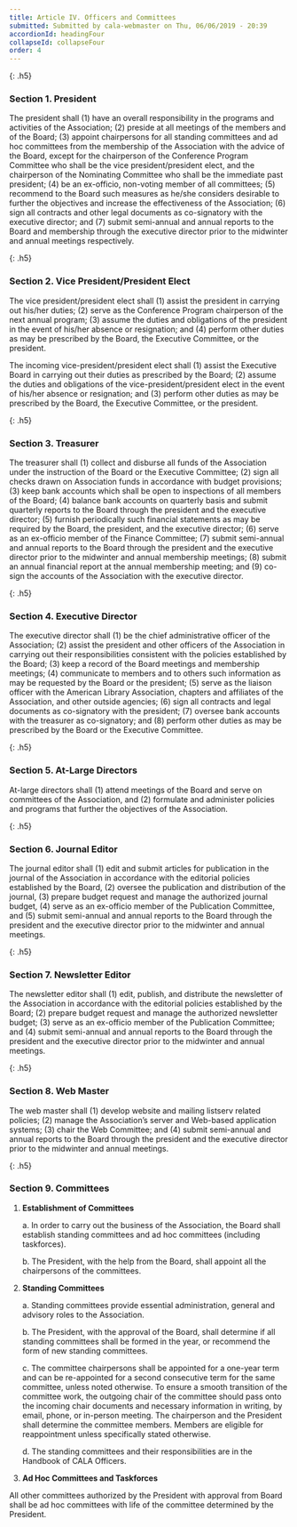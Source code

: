 ```yaml
---
title: Article IV. Officers and Committees
submitted: Submitted by cala-webmaster on Thu, 06/06/2019 - 20:39
accordionId: headingFour
collapseId: collapseFour
order: 4
---
```


{: .h5}
### Section 1. President

The president shall (1) have an overall responsibility in the programs and activities of the Association; (2) preside at all meetings of the members and of the Board; (3) appoint chairpersons for all standing committees and ad hoc committees from the membership of the Association with the advice of the Board, except for the chairperson of the Conference Program Committee who shall be the vice president/president elect, and the chairperson of the Nominating Committee who shall be the immediate past president; (4) be an ex-officio, non-voting member of all committees; (5) recommend to the Board such measures as he/she considers desirable to further the objectives and increase the effectiveness of the Association; (6) sign all contracts and other legal documents as co-signatory with the executive director; and (7) submit semi-annual and annual reports to the Board and membership through the executive director prior to the midwinter and annual meetings respectively.

{: .h5}
### Section 2. Vice President/President Elect

The vice president/president elect shall (1) assist the president in carrying out his/her duties; (2) serve as the Conference Program chairperson of the next annual program; (3) assume the duties and obligations of the president in the event of his/her absence or resignation; and (4) perform other duties as may be prescribed by the Board, the Executive Committee, or the president.

The incoming vice-president/president elect shall (1) assist the Executive Board in carrying out their duties as prescribed by the Board; (2) assume the duties and obligations of the vice-president/president elect in the event of his/her absence or resignation; and (3) perform other duties as may be prescribed by the Board, the Executive Committee, or the president.

{: .h5}
### Section 3. Treasurer

The treasurer shall (1) collect and disburse all funds of the Association under the instruction of the Board or the Executive Committee; (2) sign all checks drawn on Association funds in accordance with budget provisions; (3) keep bank accounts which shall be open to inspections of all members of the Board; (4) balance bank accounts on quarterly basis and submit quarterly reports to the Board through the president and the executive director; (5) furnish periodically such financial statements as may be required by the Board, the president, and the executive director; (6) serve as an ex-officio member of the Finance Committee; (7) submit semi-annual and annual reports to the Board through the president and the executive director prior to the midwinter and annual membership meetings; (8) submit an annual financial report at the annual membership meeting; and (9) co-sign the accounts of the Association with the executive director.

{: .h5}
### Section 4. Executive Director

The executive director shall (1) be the chief administrative officer of the Association; (2) assist the president and other officers of the Association in carrying out their responsibilities consistent with the policies established by the Board; (3) keep a record of the Board meetings and membership meetings; (4) communicate to members and to others such information as may be requested by the Board or the president; (5) serve as the liaison officer with the American Library Association, chapters and affiliates of the Association, and other outside agencies; (6) sign all contracts and legal documents as co-signatory with the president; (7) oversee bank accounts with the treasurer as co-signatory; and (8) perform other duties as may be prescribed by the Board or the Executive Committee.

{: .h5}
### Section 5. At-Large Directors

At-large directors shall (1) attend meetings of the Board and serve on committees of the Association, and (2) formulate and administer policies and programs that further the objectives of the Association.

{: .h5}
### Section 6. Journal Editor

The journal editor shall (1) edit and submit articles for publication in the journal of the Association in accordance with the editorial policies established by the Board, (2) oversee the publication and distribution of the journal, (3) prepare budget request and manage the authorized journal budget, (4) serve as an ex-officio member of the Publication Committee, and (5) submit semi-annual and annual reports to the Board through the president and the executive director prior to the midwinter and annual meetings.

{: .h5}
### Section 7. Newsletter Editor

The newsletter editor shall (1) edit, publish, and distribute the newsletter of the Association in accordance with the editorial policies established by the Board; (2) prepare budget request and manage the authorized newsletter budget; (3) serve as an ex-officio member of the Publication Committee; and (4) submit semi-annual and annual reports to the Board through the president and the executive director prior to the midwinter and annual meetings.

{: .h5}
### Section 8. Web Master

The web master shall (1) develop website and mailing listserv related policies; (2) manage the Association’s server and Web-based application systems; (3) chair the Web Committee; and (4) submit semi-annual and annual reports to the Board through the president and the executive director prior to the midwinter and annual meetings.

{: .h5}
### Section 9. Committees

1. **Establishment of Committees**
   
   a. In order to carry out the business of the Association, the Board shall establish standing committees and ad hoc committees (including taskforces).
   
   b. The President, with the help from the Board, shall appoint all the chairpersons of the committees.

2. **Standing Committees**
   
   a. Standing committees provide essential administration, general and advisory roles to the Association.
   
   b. The President, with the approval of the Board, shall determine if all standing committees shall be formed in the year, or recommend the form of new standing committees.
   
   c. The committee chairpersons shall be appointed for a one-year term and can be re-appointed for a second consecutive term for the same committee, unless noted otherwise. To ensure a smooth transition of the committee work, the outgoing chair of the committee should pass onto the incoming chair documents and necessary information in writing, by email, phone, or in-person meeting. The chairperson and the President shall determine the committee members. Members are eligible for reappointment unless specifically stated otherwise.
   
   d. The standing committees and their responsibilities are in the Handbook of CALA Officers.

3. **Ad Hoc Committees and Taskforces**

All other committees authorized by the President with approval from Board shall be ad hoc committees with life of the committee determined by the President.
